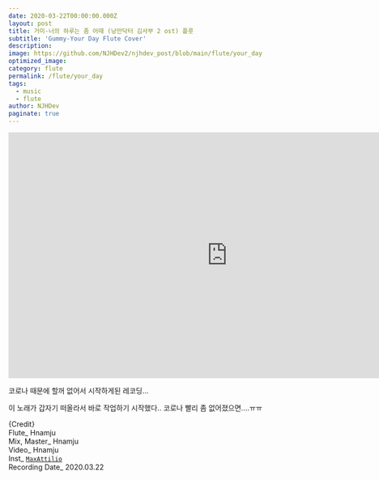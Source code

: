 ```yaml
---
date: 2020-03-22T00:00:00.000Z
layout: post
title: 거미-너의 하루는 좀 어때 (낭만닥터 김사부 2 ost) 플룻
subtitle: 'Gummy-Your Day Flute Cover'
description: 
image: https://github.com/NJHDev2/njhdev_post/blob/main/flute/your_day.png?raw=true
optimized_image: 
category: flute
permalink: /flute/your_day
tags:
  - music
  - flute
author: NJHDev
paginate: true
---
```


<iframe width="864" height="486" src="https://www.youtube.com/embed/SkRE71z3zcc?autoplay=1&rel=0&modestbranding=1" title="YouTube video player" frameborder="0" allow="accelerometer; autoplay; clipboard-write; encrypted-media; gyroscope; picture-in-picture" allowfullscreen></iframe>


코로나 때문에 할꺼 없어서 시작하게된 레코딩...

이 노래가 갑자기 떠올라서 바로 작업하기 시작했다.. 코로나 빨리 좀 없어졌으면....ㅠㅠ

{Credit}
<br/>Flute_ Hnamju
<br/>Mix, Master_ Hnamju
<br/>Video_ Hnamju
<br/>Inst_ [`MaxAttilio`](https://youtu.be/WbLGTmn-blU)
<br/>Recording Date_ 2020.03.22
